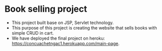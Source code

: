 # Book selling project
- This project built base on JSP, Servlet technology.  
- This purpose of this project is creating the website that sells books with simple CRUD in cart.  
- We have deployed the final project on heroku: https://concuachetngac1.herokuapp.com/main-page.  

